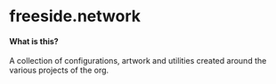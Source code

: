 # freeside.network

#### What is this?
A collection of configurations, artwork and utilities created around the various projects of the org.
